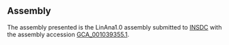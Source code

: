 Assembly
--------

The assembly presented is the LinAna1.0 assembly submitted to
[INSDC](https://www.insdc.org) with the assembly accession
[GCA\_001039355.1](http://www.ebi.ac.uk/ena/data/view/GCA_001039355.1).
